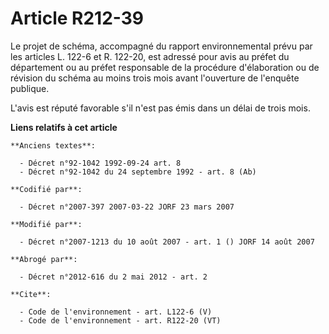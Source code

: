 # Article R212-39

Le projet de schéma, accompagné du rapport environnemental prévu par les articles L. 122-6 et R. 122-20, est adressé pour
avis au préfet du département ou au préfet responsable de la procédure d'élaboration ou de révision du schéma au moins trois
mois avant l'ouverture de l'enquête publique. 

L'avis est réputé favorable s'il n'est pas émis dans un délai de trois mois.

**Liens relatifs à cet article**

	**Anciens textes**:

	  - Décret n°92-1042 1992-09-24 art. 8
	  - Décret n°92-1042 du 24 septembre 1992 - art. 8 (Ab)

	**Codifié par**:

	  - Décret n°2007-397 2007-03-22 JORF 23 mars 2007

	**Modifié par**:

	  - Décret n°2007-1213 du 10 août 2007 - art. 1 () JORF 14 août 2007

	**Abrogé par**:

	  - Décret n°2012-616 du 2 mai 2012 - art. 2

	**Cite**:

	  - Code de l'environnement - art. L122-6 (V)
	  - Code de l'environnement - art. R122-20 (VT)
